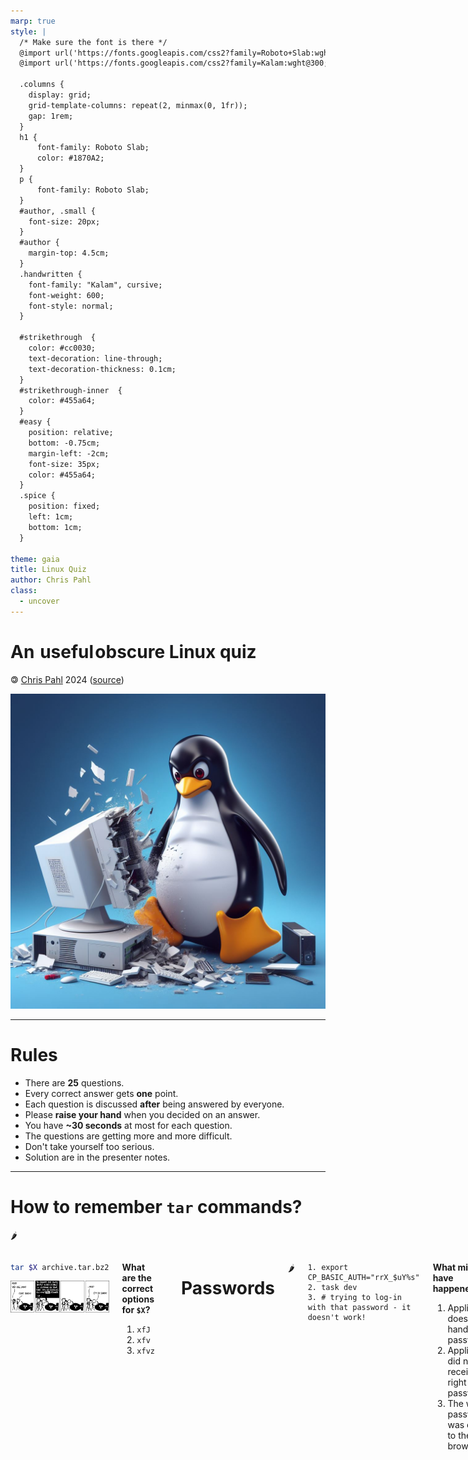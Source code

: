 ```yaml
---
marp: true
style: |
  /* Make sure the font is there */
  @import url('https://fonts.googleapis.com/css2?family=Roboto+Slab:wght@100..900&display=swap');
  @import url('https://fonts.googleapis.com/css2?family=Kalam:wght@300;400;700&display=swap');

  .columns {
    display: grid;
    grid-template-columns: repeat(2, minmax(0, 1fr));
    gap: 1rem;
  }
  h1 {
      font-family: Roboto Slab;
      color: #1870A2;
  }
  p {
      font-family: Roboto Slab;
  }
  #author, .small {
    font-size: 20px;
  }
  #author {
    margin-top: 4.5cm;
  }
  .handwritten {
    font-family: "Kalam", cursive;
    font-weight: 600;
    font-style: normal;
  }

  #strikethrough  {
    color: #cc0030;
    text-decoration: line-through;
    text-decoration-thickness: 0.1cm;
  }
  #strikethrough-inner  {
    color: #455a64;
  }
  #easy {
    position: relative;
    bottom: -0.75cm;
    margin-left: -2cm;
    font-size: 35px;
    color: #455a64;
  }
  .spice {
    position: fixed;
    left: 1cm;
    bottom: 1cm;
  }

theme: gaia
title: Linux Quiz
author: Chris Pahl
class:
  - uncover
---
```


<link rel="icon" type="image/x-icon" href="./favicon.ico">

<!-- _class: lead -->

# An <span id="strikethrough"><span id="strikethrough-inner">&hairsp;useful&hairsp;</span></span></span><span id="easy" class="handwritten">obscure</span> Linux quiz

<p id="author">🄯 <a href="https://sahib.github.io">Chris Pahl</a> 2024 (<a href="https://github.com/sahib/misc/tree/master/os-quiz">source</a>)</p>

![bg right width:750px](./images/tux.jpeg)

----

<!-- paginate: true --->

# Rules

<!--
Idea this time:
Get to know some less known features, although no guarantee on being completed.
-->

- There are **25** questions.
- Every correct answer gets **one** point.
- Each question is discussed **after** being answered by everyone.
- Please **raise your hand** when you decided on an answer.
- You have **~30 seconds** at most for each question.
- The questions are getting more and more difficult.
- Don't take yourself too serious.
- Solution are in the presenter notes.

----

# How to remember `tar` commands?

<p class="spice">🌶</p>

<div class="columns">
<div>

```bash
tar $X archive.tar.bz2
```

![width:500px](images/xckd_tar.png)

</div>
<div>

**What are the correct options for `$X`?**

1. `xfJ`
1. `xfv`
1. `xfvz`

</div>

<!--
Answer 2. It let's tar decide which compression to use.
All other answers force either gzip or xz. Don't even specify it.
-->

----

# Passwords

<p class="spice">🌶</p>

<div class="columns">
<div>

```
1. export CP_BASIC_AUTH="rrX_$uY%s"
2. task dev
3. # trying to log-in with that password - it doesn't work!
```

</div>
<div>

**What might have happened?**

1. Application does not handle all passwords.
1. Application did not receive the right password.
1. The wrong password was copied to the browser.

</div>

<!--
Answer 2. Since we had double quotes and the password had a $u it was replaced before passing it
to the application.
-->

----

# Variable Expansion II

<p class="spice">🌶</p>

<div class="columns">
<div>

```bash
sh -c 'A=1; echo $A'
```

</div>
<div>

**What does it print?**

1. `1`
1. Just a newline.
1. `$A`

</div>

<!--
Answer 1. The expansion works normally. The single quotes don't have an effect here,
as the variable definition is inside of the shell.
-->

----

# Variable Expansion II

<p class="spice">🌶</p>

<div class="columns">
<div>

```bash
A=1 sh -c "echo $A"
```

</div>
<div>

**What does it print?**

1. `1`
1. Just a newline.
1. `$A`

</div>

<!--
Answer 2. Due to the double quotes the variable gets expanded immediately, not in the subprocess.
The `A=1` prefix just passes the variable to the subprocess, but it is not defined in the bash process
therefore not being available during expansion.
-->

----

# Variable Expansion III

<p class="spice">🌶</p>

<div class="columns">
<div>

```bash
B= C=4 echo "${A:-${B:-C}}"
```

</div>
<div>

**What does it print?**

- (empty)
- `4`
- `C`

</div>

<!--
Answer 3.
The `:-` is the default syntax. If the first variable is empty or non-existing, it tries the expansion after the dash.
Since A does not exist and B is empty we go through to C. We don't have a $ here, so it's just prints the literal `C`.
-->

----

# Redirections

<p class="spice">🌶</p>

<div class="columns">
<div>

```bash
cat < /dev/zero > /dev/null
```

</div>
<div>

**What will happen?**

1. Slowly filling up your memory.
1. Just blocks forever, grinding one CPU core.
1. Just blocks forever, consuming no CPU.
1. Exits immediately.

</div>

<!--
Answer 2.
/dev/zero produces an endless stream of zero bytes. It redirects those to /dev/null which behaves like a black hole.
`cat` will however grind some CPU because it is still copying those bytes for no particular reason.
Since just a single buffer is used, the memory usage doe not increase.

This is useful if you have a program that just processes data streams and you want to measure how quick it is.
This depends on memory speed only, no filesystem involved.
-->

----

# Multiprocessing

<p class="spice">🌶</p>

<div class="columns">
<div>

```bash
for i in $(seq 0 10); do
  {
    sleep $i
    echo "$i"
  } &
done
wait
```

</div>
<div>

**What will happen?**

1. Prints the numbers 0-10 in order & delayed.
1. Prints the numbers 0-10 in no particular order instantly.
1. Prints 0 (sometimes) and exits.

</div>

<!--
Answer 1. The {} syntax allows us to put several commands in a process group. The & will send this group to the background.
The order of execution is not guaranteed, but since there's a sleep in the code it is very likely that the order is correct.
The wait at the end waits all background jobs are done.
-->

----

# cgroups

<p class="spice">🌶</p>

**What are `cgroups`?**

1. They allow setting resource limits for users and processes.
1. They allow grouping connections into firewall chains.
1. They are self-help groups for C programmers.

<!--
Answer 1. Docker uses this a lot.
-->

----

# To root and beyond

<p class="spice">🌶</p>

<div class="columns">
<div>

```bash
cd /..
```

</div>
<div>

**What happens?**

1. Errors out.
1. You change directory to `/`
1. System crash.
1. Easter egg message.

</div>

<!--
Answer 2. The `..` reference is actually the very same inode as /.
This is implemented in the VFS layer of linux.
-->

----

# Guidelines

<p class="spice">🌶</p>

<div class="columns">
<div>

```bash
set -eua           # 1.
set -euo pipefail  # 2.
set -x             # 3.
#!/bin/bash        # 4.
set -n             # 5.
```

</div>
<div>

**What should be in every script?**

- 1 & 4
- 2 & 4
- 2, 3 & 4
- 1, 3 & 4
- 1, 2, 3 & 4

</div>

<!--
Answer 2 (2 & 4).

I hope most of you know already. ;-)

-e: Exit on errors (exit code != 0)
-u: Exit when variable is undefined (otherwise just evals to empty string)
-o pipefail: Like -e, but does not mask errors in a pipe.

The shebang is for executing the script directly and making sure that we had bash in mind when developing.
-->

----

# Exit codes

<p class="spice">🌶</p>

<div class="columns">
<div>

```bash
[ 1 -gt 2 ] || { echo 'hi' } && { echo 'ih' }
```

</div>
<div>

**What will it print?**

1. `hi`
1. `ih`
1. `hi` & `ih`

</div>

<!--
Answer 3 (both).

The first command has a negative exit code, therefore we execute `hi`.
The `&&` does not behave like a `else` but executes when the first echo was executed right - which is the case.
-->

----

# Quotation

<!-- What happens when "$PREFIX" is empty or has a space in it? -->

<p class="spice">🌶</p>

<div class="columns">
<div>

```bash
rm -rf "$PREFIX/usr/bin" # 1.
rm -rf '$PREFIX/usr/bin' # 2.
rm -fr  $PREFIX/usr/bin  # 3.
```

</div>
<div>

**What option is the safest?**

1. 1
1. 2
1. 1 & 3 are both fine.
1. All are equally safe.

</div>

<!--
Answer 1.

People had installer scripts where the prefix container spaces. This made `rm` delete all of `/usr` which sucked a lot.
-->

----

# Imaginary Oneliner

<p class="spice">🌶</p>

<div class="columns">
<div>

```bash
# Imagine you write a oneliner to recursively
# delete all empty directories in your home directory.
#
# There are several ways to do it, but only one
# answer here is correct.
```

</div>
<div>

**What commands could you use to do that?**

1. `find`, `rmdir`
1. `find`, `rm`, `grep`, `xargs`
1. `ls`, `rm`
1. `ls`, `grep`, `rmdir`

</div>

<!--
Answer 1.

The most straightforward way:
find ~ -type d -empty -exec rmdir {} \;

If somebody finds a way with the other commands: That gets one point too.
-->

----

# Built-in Redis?

<p class="spice">🌶</p>

<div class="columns">
<div>

```bash
touch file
setfattr -n user.gbs.key -v 'value' file
getfattr -n user.gbs.key file
```

</div>
<div>

**What is printed?**

1. `value`
1. Permission denied.
1. You just made this stuff up.

</div>

<!--
Answer 1.

xattr are (in theory) a useful feature, as they allow embeding metadata directly in the file itself.
This would make implementing an object store with only a filesystem very easy and also with decent performance.

The tricky part is just that the info usually gets lost when transfering files to other filesystems (e.g. using rsync)
Also, they do not work on all filesystems. Still a good feature to remember for embedded use cases.
-->

----

# Knife, Fork, Scissor & Light

<p class="spice">🌶</p>

<div class="columns">
<div>

```bash
# Tip: Don't know? Try it out!
:(){ :|:& };:
```

</div>
<div>

**What is printed?**

- Nothing
- `:` infinitely.
- `:` just once.

</div>

<!--
Answer 1.

Well, it's a fork bomb.
It does not print anything, it just destroys your computer.
If you executed it: Well, that's how you learn.
-->

----

# Wildcards

<p class="spice">🌶</p>

<div class="columns">
<div>

```bash
mkdir a b c
cp -r {a,b,c}
```

</div><div>

**What will happen?**

1. Copy directories a, b into c
1. Error: Cannot copy `c` into itself
1. Error: Missing destination

</div>

<!--
Answer 1.
That just evaluates to `cp -r a b c`. No tricks here.
-->

----

# Permissions I

<p class="spice">🌶</p>

<div class="columns">
<div>

```bash
chmod 0432 file
```

</div>
<div>

**What permissions does `file` have now?**

1. `-wx-r--r-x`
1. `r---wx-w-`
1. `rwx-rw--r--`

</div>

<!--
Answer 2.

Bit 3 = 4: read
Bit 2 = 2: write
Bit 1 = 1: exec

4 = read
3 = write + exec
2 = write
-->

----

# Permissions II

<p class="spice">🌶</p>

<div class="columns">
<div>

```bash
mkdir dir
chmod -x dir
cd dir
```

</div>
<div>

**What happens?**

1. Working directory is changed to `dir`.
1. `Permission denied`
1. You need to use `sudo cd`.

</div>

<!--
Answer 2.

For directories the permission flag means "you shall not pass".
-->

----

# Mario hates pipes

<p class="spice">🌶</p>

<div class="columns">
<div>

```bash
sleep 5 | echo "It's a me, Mario\!"
```

</div>
<div>

**Will this print immediately?**

1. Yes.
1. No.
1. Ha, it never will.

</div>

<!--
Answer 1.

echo does nothing with stdin, it cannot block on it therefore.
The string is printed immediately.
-->

----

<!-- # What does this print? -->
<!---->
<!-- <p class="spice">🌶🌶🌶</p> -->
<!---->
<!-- <div class="columns"> -->
<!-- <div> -->
<!---->
<!-- ```bash -->
<!-- # Hint: the `unshare` util -->
<!-- # starts programs in a new namespace. -->
<!-- unshare --user whoami -->
<!-- ``` -->
<!---->
<!-- </div> -->
<!-- <div> -->
<!---->
<!-- **What will this print?** -->
<!---->
<!-- - `nobody` -->
<!-- - `root` -->
<!-- - Your current user. -->
<!---->
<!-- </div> -->
<!---->
<!-- <!-- -->
<!-- Answer 1, surprisingly. -->
<!---->
<!-- A newly created namespace has no users, not even root. -->
<!-- We first to create a new user before we can continue -->
<!-- --> -->
<!---->
<!-- ---- -->

# Orphanage

<p class="spice">🌶🌶</p>

<div class="columns">
<div>

```bash
nohup \
  sh -c 'sleep 5 && echo hi > /tmp/greetings' &
exit
```

</div>
<div>

**What will happen?**

1. The file gets created always.
1. The file gets created sometimes.
1. The file does not get created.

</div>

<!--
Answer 1.
nohup lets the cmd passed as its input ignore the SIGHUP signal.
This signal is send to a process if it's parent has died. If we ignore it, we just continue to live.
Since our parent process  died we get reparanted to be a child of PID 1 (which is usually systemd).
-->

----

# What is this?

<p class="spice">🌶🌶</p>

<div class="columns">
<div>

```bash
cat <(yes)
```

</div>
<div>

**What will happen?**

1. Errors out (Syntax error)
1. Errors out (No such file)
1. Just one `y`
1. Infinite `y`

</div>

<!--
Answer 4

This trick is called process subsitution. It is *very* powerful.
With normal piping (|) you can connect one process to another. If you want to
do the same with several processes (e.g. have a command that takes in the output of 5 other programs)
then you either have to rely on tricks like `tee` or this syntax here.

https://tldp.org/LDP/abs/html/process-sub.html
-->

----

# Brains and Bits

<p class="spice">🌶🌶</p>

<div class="columns">
<div>

![width:250px](images/zombie.png)

</div>
<div>

**Zombie processes...**

1. ...hang in a system call and cannot be killed.
1. ...children processes that have finished executing, but have not been cleaned up yet.
1. ...have exited before but still continue to run because some threads are not finished.

<!--
Answer 2.

Despite the name, they are usually not dangerous and do not need to be killed.
Killing them might even trigger bugs, as the process that created them might still
want to retrieve the result of this child.

They get created when a parent process creates a child, let it run and exit but does
not wait() on it's result. Only when this is done the kernel can be sure that the result
of this process is not required anymore.

NOTE: Unkillable processes are usually in D (Uninterruptable sleep), usually when 
the process called into the kernel and e.g. a driver does not return a result.
-->

</div>

----

# `bash` Pointers

<p class="spice">🌶🌶</p>

<div class="columns">
<div>

```bash
var=USER
echo "${!var}"
  ```

</div>
<div>

**What will this print?**

1. Prints an empty string.
1. Prints your login user name.
1. Prints `!var`

</div>

<!--
Answer 2.

The ! part allows indirection in reading variables, effectively behaving like pointers.
Not really like C, but still allows dynamic referencing.
-->

----

# The `setuid` bit

<p class="spice">🌶🌶</p>

<div class="columns">
<div>

```bash
chmod u+s ./some/binary
  ```

</div>
<div>

**What is the `setuid` bit doing?**

1. It executes the binary with the rights of the owner.
1. It runs the binary always as root.
1. Only the owner may use this binary.

</div>

<!--
Answer 1.

This is a terrible relict from old times, but it is still good to know it exists.
On my system there are ~50 of them still:

sudo find /usr /bin /sbin -perm -4000

Most of them are processes that require to be run with elevated right,
even if they are executed as regular users. (`su` for example).

If you think you need this: You probably don't.
-->

----

# Symlinks I

<p class="spice">🌶🌶</p>

<div class="columns">
<div>

```bash
ln -s a b
ln -s b a
cat a
```

</div>
<div>

**What error will this get you?**

1. `No such file or directory`
1. `Too many levels of symbolic links`
1. `b is a directory`

</div>

<!--
Answer 2.

Since they point to each other they build a loop.
Most syscalls that deal with symlinks have a protection for this,
but this can happen in user space as well. If you handle symbolic links
you should always prepared to have edge cases where you managed to have loops.

This kind of bug can easily bring servers down.
-->

----

# Symlinks II

<p class="spice">🌶🌶🌶</p>

<div class="columns">
<div>

```bash
mkdir -p Na; cd Na
ln -s .. Na
cd Na; cd Na; cd Na
touch batman
realpath batman
```

</div>
<div>

**What does this print?**

1. `/tmp/Na/batman`
1. `/tmp/Na/Na/Na/Na/batman`
1. `/tmp/batman`

</div>

<!--
Answer 3.

That's a weird one. There are two entries with the name `Na`: `/tmp/Na` and `/tmp/Na/Na` (which is pointing to `/tmp/`). If we enter `/tmp/Na/Na` we get back to `/tmp/` - like in a portal. If we
repeat that we go into `/tmp/Na` and doing it another time it's `/tmp/` again.
The file is therefore created in `/tmp`.

What might be misleading: You probably though it would have worked like `ln -s . Na`
-->

----

# Segmentation fault

<p class="spice">🌶🌶🌶</p>

<div class="columns">
<div>

![width:400px](images/sigsegv.png)

</div>
<div>

**What happens when a program ignores a SIGSEGV?**

1. It gets killed anyways.
1. It gets killed on receiving the second one.
1. It continues to run, but defunct.
1. It continues to run normally.

</div>

<!--
Answer 3.

The handler can ignore the signal, but after running the signal handler you're
just thrown back to where you came before. This means that the signal is emitted again
as the same instruction will crash again. Even trying to fix the crash reason in the
handler does not seem to work as seen in sigsegv.c
-->

----

# Mystique `chattr`

<p class="spice">🌶🌶🌶</p>

<div class="columns">
<div>

```bash
chattr +i ./file
```

</div>
<div>

**What effect does this have?**

1. It makes `file` immutable. *Not even* root can change it.
1. It makes `file` immutable. *Only* root can change it.
1. You just made this up.

</div>

<!--
Answer 1.

Technically, root can change it, but one has to run `chmod -i ./file` first.
-->

----

# Sleep & Suspend

<p class="spice">🌶🌶🌶</p>

<div class="columns">
<div>

```go
  // Assume this runs on a system with
  // a real time clock.
  now := time.Now()
  time.Sleep(time.Minute)
  // immediately `systemctl suspend` for 1m
  fmt.Println(time.Since(now))
```

</div>
<div>

**What time is printed?**

1. Roughly 2m.
1. Roughly 1m.
1. A negative value.
1. It is undefined.

</div>

<!--
Answer 1.

When resuming from suspend the rtc is read, informing us about the correct time.
However, sleep does not know about this and works by checking how many cpu cycles
have passed (i.e. a monotonic clock see man 2 nanosleep)

Therefore, the sleep is only active... while not being asleep.
-->

----

<!-- _class: lead -->

![bg right width:450px](./images/ninja-tux.png)

That's all I have.

<p class="small handwritten">Hope you feel a bit more ninja now.</p>
